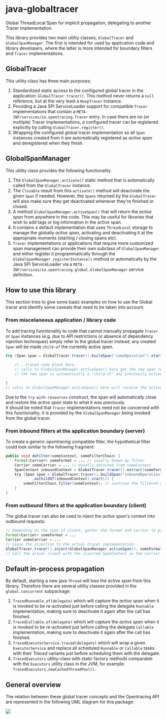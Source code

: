 # java-globaltracer
Global ThreadLocal Span for implicit propagation, delegating to another Tracer implementation.

This library provides two main utiltiy classes; `GlobalTracer` and `GlobalSpanManager`.
The first is intended for used by application code and library developers,
where the latter is more intended for boundary filters and `Tracer` implementations.

## GlobalTracer
This utility class has three main purposes:
 1. Standardized static access to the configured global tracer in the application:
    `GlobalTracer.tracer()`.
    This method never returns a `null` reference, but at the very least a `NoopTracer` instance.
 2. Providing a Java SPI ServiceLoader support for compatible `Tracer` implementations
    that contain a `META-INF/services/io.opentracing.Tracer` entry.
    In case there are no (or multiple) Tracer implementations, 
    a configured tracer can be registered explicitly by calling `GlobalTracer.register()`.
 3. Wrapping the configured global tracer implementation so all `Span` instances
    created from it are automatically registered as _active span_ and deregistered
    when they finish.

## GlobalSpanManager
This utility class provides the following functionality.
 1. The `GlobalSpanManager.activate()` static method that is automatically called from
    the `GlobalTracer` instance. 
 2. The `Closable` result from this `activate()` method will deactviate the given `Span`
    if needed. However, the `Spans` returned by the `GlobalTracer` will also make sure
    they get deactivated whenever they're finished or closed.
 3. A method `GlobalSpanManager.activeSpan()` that will return the _active span_ 
    from anywhere in the code. This may be useful for libraries that wish to add tags
    or log information in the active span.
 4. It contains a default implementation that uses `ThreadLocal` storage to manage
    the globally _active span_, activating and deactivating it at the appropriate
    moments (starting / closing spans etc).
 5. `Tracer` implementations or applications that require more customized span management
    can provide their own subclass of `GlobalSpanManager` and either register it 
    programmatically through the `GlobalSpanManager.registerInstance()` method 
    or automatically by the Java SPI ServiceLoader via a 
    `META-INF/services/io.opentracing.global.GlobalSpanManager` service definition.

## How to use this library
This section tries to give some basic examples on how to use the Global tracer and
identify some caveats that need to be taken into account.

### From miscelaneous application / library code
To add tracing functionality to code that cannot manually propagate `Tracer` or `Span` instances
(e.g. due to API restrictions or absence of dependency injection techniques)
simply refer to the global tracer instead; any created `Span` will be made `child-of` the currently _active span_.
````java
try (Span span = GlobalTracer.tracer().buildSpan("someOperation").start()) {
    
    // ..traced code block here..
    // calls to GlobalSpanManager.activeSpan() here get the new span reference
    // the new span is automatically a 'child-of' any previously active span (if applicable).

}
// calls to GlobalSpanManager.activeSpan() here will receive the active span from before the try block.
````
Due to the `try-with-resources` construct, the span will automatically close and restore the _active span_ state to what it was previously.  
It should be noted that `Tracer` implementations need not be concerned with this functionality;
it is provided by the `GlobalSpanManager` being invoked from the global tracer.

### From inbound filters at the application boundary (server)
To create a generic _opentracing_ compatible filter, the hypothetical filter could look similar to
the following fragment:
````java
public void doFilter(someContext, someFilterChain) {
    Format<Carrier> someFormat = ... // usually known by filter
    Carrier someCarrier = ... // Usually obtained from someContext
    SpanContext inboundContext = GlobalTracer.tracer().extract(someFormat, someCarrier);
    try (Span span = GlobalTracer.tracer().buildSpan("inboundOperation")
            .asChildOf(inboundContext).start()) {
        someFilterChain.filter(someContext); // continue the filtered operation within 'span'
    }
}
````

### From outbound filters at the application boundary (client)
The global tracer can also be used to inject the _active span_'s context into outbound requests:
````java
// Depending on the type of client, gather the format and carrier to propagate SpanContext with.
Format<Carrier> someFormat = ...
Carrier someCarrier = ...
// Leave the injection to the actual tracer implementation:
GlobalTracer.tracer().inject(GlobalSpanManager.activeSpan(), someFormat, someCarrier);
// Call the actual client with the injected SpanContext in the carrier.
````

## Default in-process propagation
By default, starting a new java `Thread` will lose the _active span_ from this library.
Therefore there are several utility classes provided in the `global.concurrent` subpackage:
1. `TracedRunnable.of(delegate)` which will capture the _active span_ when it is invoked to be re-activated 
   just before calling the delegate `Runnable` implementation,
   making sure to deactivate it again after the call has finished.
2. `TracedCallable.of(delegate)` which will capture the _active span_ when it is invoked to be re-activated
   just before calling the delegate `Callable` implementation,
   making sure to deactivate it again after the call has finished.
3. `TracedExecutorService.traced(delegate)` which will wrap a given `ExecutorService`
   and replace all scheduled `Runnable` or `Callable` tasks with their _Traced_
   variants just before scheduling them with the delegate.
4. `TracedExecutors` utility-class with static factory methods comparable with the
   `Executors` utility class in the JVM, for example: `TracedExecutors.newCachedThreadPool()`.

## General overview
The relation between these global tracer concepts and the Opentracing API are represented in the following UML diagram for this package:  

<img src="http://plantuml.com/plantuml/png/bLLDJ-Cm4BttLupOIrQKIdkjK5TGYHK7u01_OE9CNIF7ZcAtMeJuxuppqOOqJXjVOetVyyoycN4000pcv0eK1CekR476boYKaGjXUQlIXTGsHGsVinaqIsXq3lvLzZT6Kycdq5cVpgDNuWkkIvBAUIgJ6lTx2NkhiWZOLvY4GJNw0Fiw-iRK1PZ_4SHhWUO93Sfu9B_QI1uDcuoWv8JAVaziaKWv0BMdW0lHXkyO43qb0SFGjRQECDKKmGjDMDuTRdVX-jHQjlOyj3fmPZL7wpEqZeZAi12RWPeFL_FewphTAPrLURzoSnXvgDKY6E_3QL-q3bkPTnA-qcBDtKN__HmUR9cZlrslvh0UR8yEdmbXb_GudViwsRQx7trwSxE2gpzNmtaleIZjNcNaPd7sIOiiOUUwZAYuWJCYhQWpI289zU4RPPJR9kSaQs3QLhKQXOhGcsSlTEJVK3RbdyEX3Kw784vgMdCYwtcNfzMKZfAqbSaJ5hSjw-_g4aRGPmxJUPUbV_HmiLptA2LtrwEdVABMSeWSIDLcpETBGIM_GzOyypzXGcfjV2zf6E-fOiHu_GdkFl9X40UcQmd7XxaUoERHs_9G0-M5_u2D8fsvlZKdlxMP-mO0">  
